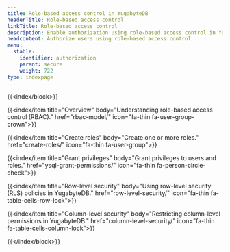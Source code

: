 ```yaml
---
title: Role-based access control in YugabyteDB
headerTitle: Role-based access control
linkTitle: Role-based access control
description: Enable authorization using role-based access control in YugabyteDB.
headcontent: Authorize users using role-based access control
menu:
  stable:
    identifier: authorization
    parent: secure
    weight: 722
type: indexpage
---
```


{{<index/block>}}

  {{<index/item
    title="Overview"
    body="Understanding role-based access control (RBAC)."
    href="rbac-model/"
    icon="fa-thin fa-user-group-crown">}}

  {{<index/item
    title="Create roles"
    body="Create one or more roles."
    href="create-roles/"
    icon="fa-thin fa-user-group">}}

  {{<index/item
    title="Grant privileges"
    body="Grant privileges to users and roles."
    href="ysql-grant-permissions/"
    icon="fa-thin fa-person-circle-check">}}

  {{<index/item
    title="Row-level security"
    body="Using row-level security (RLS) policies in YugabyteDB."
    href="row-level-security/"
    icon="fa-thin fa-table-cells-row-lock">}}

  {{<index/item
    title="Column-level security"
    body="Restricting column-level permissions in YugabyteDB."
    href="column-level-security/"
    icon="fa-thin fa-table-cells-column-lock">}}

{{</index/block>}}
